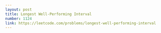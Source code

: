 ```yaml
---
layout: post
title: Longest Well-Performing Interval
number: 1124
link: https://leetcode.com/problems/longest-well-performing-interval
---
```

